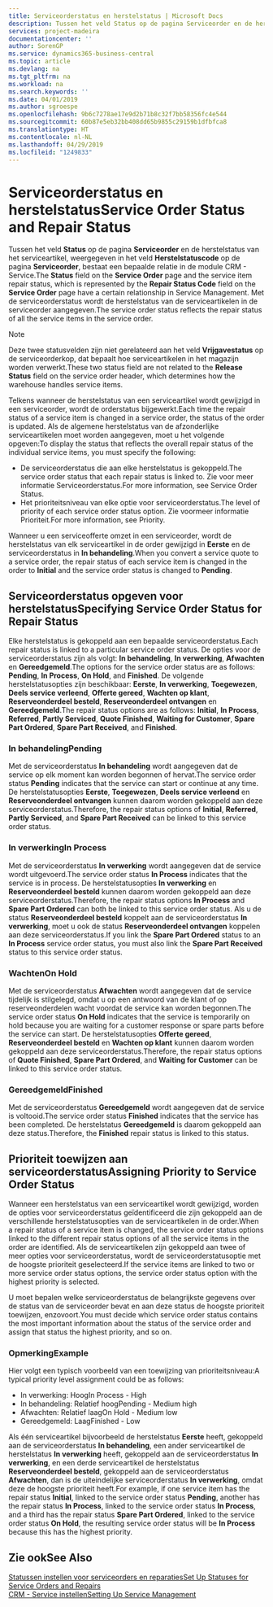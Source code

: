 ```yaml
---
title: Serviceorderstatus en herstelstatus | Microsoft Docs
description: Tussen het veld Status op de pagina Serviceorder en de herstelstatus van het serviceartikel, weergegeven in het veld Herstelstatuscode op de pagina Serviceorder, bestaat een bepaalde relatie in de module CRM - Service. Met de serviceorderstatus wordt de herstelstatus van de serviceartikelen in de serviceorder aangegeven.
services: project-madeira
documentationcenter: ''
author: SorenGP
ms.service: dynamics365-business-central
ms.topic: article
ms.devlang: na
ms.tgt_pltfrm: na
ms.workload: na
ms.search.keywords: ''
ms.date: 04/01/2019
ms.author: sgroespe
ms.openlocfilehash: 9b6c7278ae17e9d2b71b8c32f7bb58356fc4e544
ms.sourcegitcommit: 60b87e5eb32bb408dd65b9855c29159b1dfbfca8
ms.translationtype: HT
ms.contentlocale: nl-NL
ms.lasthandoff: 04/29/2019
ms.locfileid: "1249833"
---
```

# <a name="service-order-status-and-repair-status"></a><span data-ttu-id="59bd6-104">Serviceorderstatus en herstelstatus</span><span class="sxs-lookup"><span data-stu-id="59bd6-104">Service Order Status and Repair Status</span></span>
<span data-ttu-id="59bd6-105">Tussen het veld **Status** op de pagina **Serviceorder** en de herstelstatus van het serviceartikel, weergegeven in het veld **Herstelstatuscode** op de pagina **Serviceorder**, bestaat een bepaalde relatie in de module CRM - Service.</span><span class="sxs-lookup"><span data-stu-id="59bd6-105">The **Status** field on the **Service Order** page and the service item repair status, which is represented by the **Repair Status Code** field on the **Service Order** page have a certain relationship in Service Management.</span></span> <span data-ttu-id="59bd6-106">Met de serviceorderstatus wordt de herstelstatus van de serviceartikelen in de serviceorder aangegeven.</span><span class="sxs-lookup"><span data-stu-id="59bd6-106">The service order status reflects the repair status of all the service items in the service order.</span></span>  

> [!NOTE]  
>  <span data-ttu-id="59bd6-107">Deze twee statusvelden zijn niet gerelateerd aan het veld **Vrijgavestatus** op de serviceorderkop, dat bepaalt hoe serviceartikelen in het magazijn worden verwerkt.</span><span class="sxs-lookup"><span data-stu-id="59bd6-107">These two status field are not related to the **Release Status** field on the service order header, which determines how the warehouse handles service items.</span></span>  

 <span data-ttu-id="59bd6-108">Telkens wanneer de herstelstatus van een serviceartikel wordt gewijzigd in een serviceorder, wordt de orderstatus bijgewerkt.</span><span class="sxs-lookup"><span data-stu-id="59bd6-108">Each time the repair status of a service item is changed in a service order, the status of the order is updated.</span></span> <span data-ttu-id="59bd6-109">Als de algemene herstelstatus van de afzonderlijke serviceartikelen moet worden aangegeven, moet u het volgende opgeven:</span><span class="sxs-lookup"><span data-stu-id="59bd6-109">To display the status that reflects the overall repair status of the individual service items, you must specify the following:</span></span>  

* <span data-ttu-id="59bd6-110">De serviceorderstatus die aan elke herstelstatus is gekoppeld.</span><span class="sxs-lookup"><span data-stu-id="59bd6-110">The service order status that each repair status is linked to.</span></span> <span data-ttu-id="59bd6-111">Zie voor meer informatie Serviceorderstatus.</span><span class="sxs-lookup"><span data-stu-id="59bd6-111">For more information, see Service Order Status.</span></span>  
* <span data-ttu-id="59bd6-112">Het prioriteitsniveau van elke optie voor serviceorderstatus.</span><span class="sxs-lookup"><span data-stu-id="59bd6-112">The level of priority of each service order status option.</span></span> <span data-ttu-id="59bd6-113">Zie voormeer informatie Prioriteit.</span><span class="sxs-lookup"><span data-stu-id="59bd6-113">For more information, see Priority.</span></span>  

 <span data-ttu-id="59bd6-114">Wanneer u een serviceofferte omzet in een serviceorder, wordt de herstelstatus van elk serviceartikel in de order gewijzigd in **Eerste** en de serviceorderstatus in **In behandeling**.</span><span class="sxs-lookup"><span data-stu-id="59bd6-114">When you convert a service quote to a service order, the repair status of each service item is changed in the order to **Initial** and the service order status is changed to **Pending**.</span></span>  

## <a name="specifying-service-order-status-for-repair-status"></a><span data-ttu-id="59bd6-115">Serviceorderstatus opgeven voor herstelstatus</span><span class="sxs-lookup"><span data-stu-id="59bd6-115">Specifying Service Order Status for Repair Status</span></span>  
<span data-ttu-id="59bd6-116">Elke herstelstatus is gekoppeld aan een bepaalde serviceorderstatus.</span><span class="sxs-lookup"><span data-stu-id="59bd6-116">Each repair status is linked to a particular service order status.</span></span> <span data-ttu-id="59bd6-117">De opties voor de serviceorderstatus zijn als volgt: **In behandeling**, **In verwerking**, **Afwachten** en **Gereedgemeld**.</span><span class="sxs-lookup"><span data-stu-id="59bd6-117">The options for the service order status are as follows: **Pending**, **In Process**, **On Hold**, and **Finished**.</span></span> <span data-ttu-id="59bd6-118">De volgende herstelstatusopties zijn beschikbaar: **Eerste**, **In verwerking**, **Toegewezen**, **Deels service verleend**, **Offerte gereed**, **Wachten op klant**, **Reserveonderdeel besteld**, **Reserveonderdeel ontvangen** en **Gereedgemeld**.</span><span class="sxs-lookup"><span data-stu-id="59bd6-118">The repair status options are as follows: **Initial**, **In Process**, **Referred**, **Partly Serviced**, **Quote Finished**, **Waiting for Customer**, **Spare Part Ordered**, **Spare Part Received**, and **Finished**.</span></span>  

### <a name="pending"></a><span data-ttu-id="59bd6-119">In behandeling</span><span class="sxs-lookup"><span data-stu-id="59bd6-119">Pending</span></span>  
<span data-ttu-id="59bd6-120">Met de serviceorderstatus **In behandeling** wordt aangegeven dat de service op elk moment kan worden begonnen of hervat.</span><span class="sxs-lookup"><span data-stu-id="59bd6-120">The service order status **Pending** indicates that the service can start or continue at any time.</span></span> <span data-ttu-id="59bd6-121">De herstelstatusopties **Eerste**, **Toegewezen**, **Deels service verleend** en **Reserveonderdeel ontvangen** kunnen daarom worden gekoppeld aan deze serviceorderstatus.</span><span class="sxs-lookup"><span data-stu-id="59bd6-121">Therefore, the repair status options of **Initial**, **Referred**, **Partly Serviced**, and **Spare Part Received** can be linked to this service order status.</span></span>  

### <a name="in-process"></a><span data-ttu-id="59bd6-122">In verwerking</span><span class="sxs-lookup"><span data-stu-id="59bd6-122">In Process</span></span>  
<span data-ttu-id="59bd6-123">Met de serviceorderstatus **In verwerking** wordt aangegeven dat de service wordt uitgevoerd.</span><span class="sxs-lookup"><span data-stu-id="59bd6-123">The service order status **In Process** indicates that the service is in process.</span></span> <span data-ttu-id="59bd6-124">De herstelstatusopties **In verwerking** en **Reserveonderdeel besteld** kunnen daarom worden gekoppeld aan deze serviceorderstatus.</span><span class="sxs-lookup"><span data-stu-id="59bd6-124">Therefore, the repair status options **In Process** and **Spare Part Ordered** can both be linked to this service order status.</span></span> <span data-ttu-id="59bd6-125">Als u de status **Reserveonderdeel besteld** koppelt aan de serviceorderstatus **In verwerking**, moet u ook de status **Reserveonderdeel ontvangen** koppelen aan deze serviceorderstatus.</span><span class="sxs-lookup"><span data-stu-id="59bd6-125">If you link the **Spare Part Ordered** status to an **In Process** service order status, you must also link the **Spare Part Received** status to this service order status.</span></span>  

### <a name="on-hold"></a><span data-ttu-id="59bd6-126">Wachten</span><span class="sxs-lookup"><span data-stu-id="59bd6-126">On Hold</span></span>  
<span data-ttu-id="59bd6-127">Met de serviceorderstatus **Afwachten** wordt aangegeven dat de service tijdelijk is stilgelegd, omdat u op een antwoord van de klant of op reserveonderdelen wacht voordat de service kan worden begonnen.</span><span class="sxs-lookup"><span data-stu-id="59bd6-127">The service order status **On Hold** indicates that the service is temporarily on hold because you are waiting for a customer response or spare parts before the service can start.</span></span> <span data-ttu-id="59bd6-128">De herstelstatusopties **Offerte gereed**, **Reserveonderdeel besteld** en **Wachten op klant** kunnen daarom worden gekoppeld aan deze serviceorderstatus.</span><span class="sxs-lookup"><span data-stu-id="59bd6-128">Therefore, the repair status options of **Quote Finished**, **Spare Part Ordered**, and **Waiting for Customer** can be linked to this service order status.</span></span>  

### <a name="finished"></a><span data-ttu-id="59bd6-129">Gereedgemeld</span><span class="sxs-lookup"><span data-stu-id="59bd6-129">Finished</span></span>  
<span data-ttu-id="59bd6-130">Met de serviceorderstatus **Gereedgemeld** wordt aangegeven dat de service is voltooid.</span><span class="sxs-lookup"><span data-stu-id="59bd6-130">The service order status **Finished** indicates that the service has been completed.</span></span> <span data-ttu-id="59bd6-131">De herstelstatus **Gereedgemeld** is daarom gekoppeld aan deze status.</span><span class="sxs-lookup"><span data-stu-id="59bd6-131">Therefore, the **Finished** repair status is linked to this status.</span></span>  

## <a name="assigning-priority-to-service-order-status"></a><span data-ttu-id="59bd6-132">Prioriteit toewijzen aan serviceorderstatus</span><span class="sxs-lookup"><span data-stu-id="59bd6-132">Assigning Priority to Service Order Status</span></span>  
<span data-ttu-id="59bd6-133">Wanneer een herstelstatus van een serviceartikel wordt gewijzigd, worden de opties voor serviceorderstatus geïdentificeerd die zijn gekoppeld aan de verschillende herstelstatusopties van de serviceartikelen in de order.</span><span class="sxs-lookup"><span data-stu-id="59bd6-133">When a repair status of a service item is changed, the service order status options linked to the different repair status options of all the service items in the order are identified.</span></span> <span data-ttu-id="59bd6-134">Als de serviceartikelen zijn gekoppeld aan twee of meer opties voor serviceorderstatus, wordt de serviceorderstatusoptie met de hoogste prioriteit geselecteerd.</span><span class="sxs-lookup"><span data-stu-id="59bd6-134">If the service items are linked to two or more service order status options, the service order status option with the highest priority is selected.</span></span>  

<span data-ttu-id="59bd6-135">U moet bepalen welke serviceorderstatus de belangrijkste gegevens over de status van de serviceorder bevat en aan deze status de hoogste prioriteit toewijzen, enzovoort.</span><span class="sxs-lookup"><span data-stu-id="59bd6-135">You must decide which service order status contains the most important information about the status of the service order and assign that status the highest priority, and so on.</span></span>  

### <a name="example"></a><span data-ttu-id="59bd6-136">Opmerking</span><span class="sxs-lookup"><span data-stu-id="59bd6-136">Example</span></span>  
<span data-ttu-id="59bd6-137">Hier volgt een typisch voorbeeld van een toewijzing van prioriteitsniveau:</span><span class="sxs-lookup"><span data-stu-id="59bd6-137">A typical priority level assignment could be as follows:</span></span>  

* <span data-ttu-id="59bd6-138">In verwerking: Hoog</span><span class="sxs-lookup"><span data-stu-id="59bd6-138">In Process - High</span></span>  
* <span data-ttu-id="59bd6-139">In behandeling: Relatief hoog</span><span class="sxs-lookup"><span data-stu-id="59bd6-139">Pending - Medium high</span></span>  
* <span data-ttu-id="59bd6-140">Afwachten: Relatief laag</span><span class="sxs-lookup"><span data-stu-id="59bd6-140">On Hold - Medium low</span></span>  
* <span data-ttu-id="59bd6-141">Gereedgemeld: Laag</span><span class="sxs-lookup"><span data-stu-id="59bd6-141">Finished - Low</span></span>  

<span data-ttu-id="59bd6-142">Als één serviceartikel bijvoorbeeld de herstelstatus **Eerste** heeft, gekoppeld aan de serviceorderstatus **In behandeling**, een ander serviceartikel de herstelstatus **In verwerking** heeft, gekoppeld aan de serviceorderstatus **In verwerking**, en een derde serviceartikel de herstelstatus **Reserveonderdeel besteld**, gekoppeld aan de serviceorderstatus **Afwachten**, dan is de uiteindelijke serviceorderstatus **In verwerking**, omdat deze de hoogste prioriteit heeft.</span><span class="sxs-lookup"><span data-stu-id="59bd6-142">For example, if one service item has the repair status **Initial**, linked to the service order status **Pending**, another has the repair status **In Process**, linked to the service order status **In Process**, and a third has the repair status **Spare Part Ordered**, linked to the service order status **On Hold**, the resulting service order status will be **In Process** because this has the highest priority.</span></span>  

## <a name="see-also"></a><span data-ttu-id="59bd6-143">Zie ook</span><span class="sxs-lookup"><span data-stu-id="59bd6-143">See Also</span></span>  
[<span data-ttu-id="59bd6-144">Statussen instellen voor serviceorders en reparaties</span><span class="sxs-lookup"><span data-stu-id="59bd6-144">Set Up Statuses for Service Orders and Repairs</span></span>](service-order-repair-status.md)  
[<span data-ttu-id="59bd6-145">CRM - Service instellen</span><span class="sxs-lookup"><span data-stu-id="59bd6-145">Setting Up Service Management</span></span>](service-setup-service.md)  
